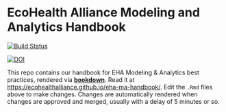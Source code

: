 # EcoHealth Alliance Modeling and Analytics Handbook

[![Build Status](https://travis-ci.org/ecohealthalliance/eha-ma-handbook.svg?branch=master)](https://travis-ci.org/ecohealthalliance/eha-ma-handbook)

[![DOI](https://zenodo.org/badge/61732078.svg)](https://zenodo.org/badge/latestdoi/61732078)

This repo contains our handbook for EHA Modeling & Analytics best practices, rendered via [**bookdown**](https://bookdown.org/yihui/bookdown/). Read it at <https://ecohealthalliance.github.io/eha-ma-handbook/>. Edit the `.Rmd` files above to make changes. Changes are automatically rendered when changes are approved and merged, usually with a delay of 5 minutes or so.
